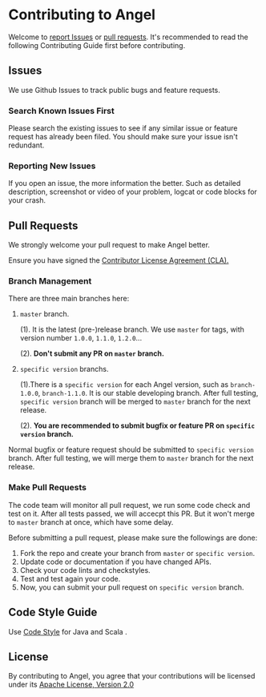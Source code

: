 # Contributing to Angel
Welcome to [report Issues](https://github.com/Tencent/angel/issues) or [pull requests](https://github.com/Tencent/angel/pulls). It's recommended to read the following Contributing Guide first before contributing. 


## Issues
We use Github Issues to track public bugs and feature requests.

### Search Known Issues First
Please search the existing issues to see if any similar issue or feature request has already been filed. You should make sure your issue isn't redundant.

### Reporting New Issues
If you open an issue, the more information the better. Such as detailed description, screenshot or video of your problem, logcat or code blocks for your crash.

## Pull Requests
We strongly welcome your pull request to make Angel better. 

Ensure you have signed the [Contributor License Agreement (CLA).](master/CLA.md)


### Branch Management
There are three main branches here:

1. `master` branch.

	(1). It is the latest (pre-)release branch. We use `master` for tags, with version number `1.0.0`, `1.1.0`, `1.2.0`...

	(2). **Don't submit any PR on `master` branch.**
	
2. `specific version` branchs. 

	(1).There is a `specific version` for each Angel version, such as `branch-1.0.0`, `branch-1.1.0`. It is our stable developing	 branch. After full testing, `specific version` branch will be merged to `master` branch for the next release.

	(2). **You are recommended to submit bugfix or feature PR on `specific version` branch.**


Normal bugfix or feature request should be submitted to `specific version` branch. After full testing, we will merge them to `master` branch for the next release. 


### Make Pull Requests
The code team will monitor all pull request, we run some code check and test on it. After all tests passed, we will accecpt this PR. But it won't merge to `master` branch at once, which have some delay.

Before submitting a pull request, please make sure the followings are done:

1. Fork the repo and create your branch from `master` or `specific version`.
2. Update code or documentation if you have changed APIs.
4. Check your code lints and checkstyles.
5. Test and test again your code.
6. Now, you can submit your pull request on  `specific version` branch.

## Code Style Guide
Use [Code Style](https://github.com/Tencent/angel/blob/master/dev/checkstyle.xml) for Java and Scala .

## License
By contributing to Angel, you agree that your contributions will be licensed
under its [ Apache License, Version 2.0](https://github.com/Tencent/angel/blob/master/LICENSE)
